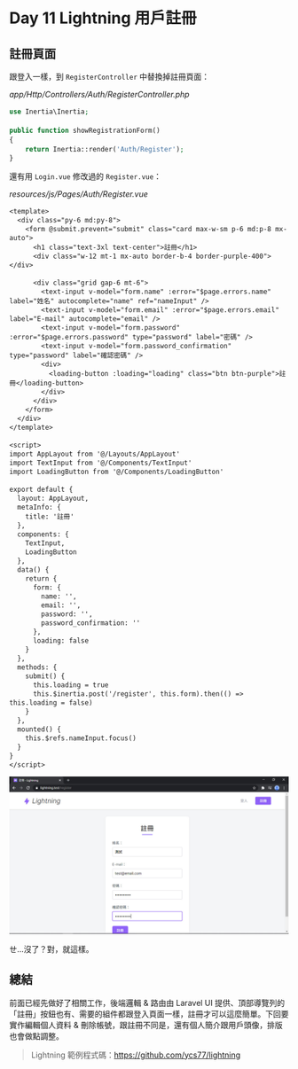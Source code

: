 # Day 11 Lightning 用戶註冊

## 註冊頁面

跟登入一樣，到 `RegisterController` 中替換掉註冊頁面：

*app/Http/Controllers/Auth/RegisterController.php*
```php
use Inertia\Inertia;

public function showRegistrationForm()
{
    return Inertia::render('Auth/Register');
}
```

還有用 `Login.vue` 修改過的 `Register.vue`：

*resources/js/Pages/Auth/Register.vue*
```vue
<template>
  <div class="py-6 md:py-8">
    <form @submit.prevent="submit" class="card max-w-sm p-6 md:p-8 mx-auto">
      <h1 class="text-3xl text-center">註冊</h1>
      <div class="w-12 mt-1 mx-auto border-b-4 border-purple-400"></div>

      <div class="grid gap-6 mt-6">
        <text-input v-model="form.name" :error="$page.errors.name" label="姓名" autocomplete="name" ref="nameInput" />
        <text-input v-model="form.email" :error="$page.errors.email" label="E-mail" autocomplete="email" />
        <text-input v-model="form.password" :error="$page.errors.password" type="password" label="密碼" />
        <text-input v-model="form.password_confirmation" type="password" label="確認密碼" />
        <div>
          <loading-button :loading="loading" class="btn btn-purple">註冊</loading-button>
        </div>
      </div>
    </form>
  </div>
</template>

<script>
import AppLayout from '@/Layouts/AppLayout'
import TextInput from '@/Components/TextInput'
import LoadingButton from '@/Components/LoadingButton'

export default {
  layout: AppLayout,
  metaInfo: {
    title: '註冊'
  },
  components: {
    TextInput,
    LoadingButton
  },
  data() {
    return {
      form: {
        name: '',
        email: '',
        password: '',
        password_confirmation: ''
      },
      loading: false
    }
  },
  methods: {
    submit() {
      this.loading = true
      this.$inertia.post('/register', this.form).then(() => this.loading = false)
    }
  },
  mounted() {
    this.$refs.nameInput.focus()
  }
}
</script>
```

![](../images/day11-01.jpg)

ㄝ...沒了？對，就這樣。

## 總結

前面已經先做好了相關工作，後端邏輯 & 路由由 Laravel UI 提供、頂部導覽列的「註冊」按鈕也有、需要的組件都跟登入頁面一樣，註冊才可以這麼簡單。下回要實作編輯個人資料 & 刪除帳號，跟註冊不同是，還有個人簡介跟用戶頭像，排版也會做點調整。

> Lightning 範例程式碼：https://github.com/ycs77/lightning
